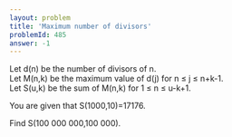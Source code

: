 ```yaml
---
layout: problem
title: 'Maximum number of divisors'
problemId: 485
answer: -1
---
```

 Let d(n) be the number of divisors of n.  
 Let M(n,k) be the maximum value of d(j) for n ≤ j ≤ n+k-1.  
 Let S(u,k) be the sum of M(n,k) for 1 ≤ n ≤ u-k+1.

 You are given that S(1000,10)=17176.

 Find S(100 000 000,100 000).